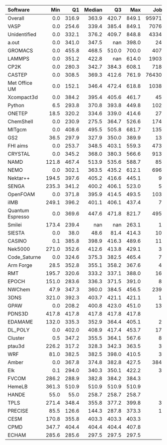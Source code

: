 | Software         |   Min |    Q1 |   Median |    Q3 |   Max |   Jobs |     Nodeh |   PercentUse |       kWh |   PercentEnergy |   Users |   Projects |
|:-----------------|------:|------:|---------:|------:|------:|-------:|----------:|-------------:|----------:|----------------:|--------:|-----------:|
| Overall          |   0.0 | 316.9 |    363.9 | 420.7 | 849.1 | 959719 | 3870642.2 |         98.5 | 1257378.9 |            97.9 |     603 |         89 |
| VASP             |   0.0 | 254.6 |    339.4 | 385.4 | 849.1 |  70769 |  928353.6 |         23.6 |  283541.0 |            22.1 |     105 |          6 |
| Unidentified     |   0.0 | 332.1 |    376.2 | 409.7 | 848.8 |  43348 |  549244.6 |         14.0 |  184885.2 |            14.4 |     202 |         65 |
| a.out            |   0.0 | 341.0 |    347.5 | nan   | 398.0 |    247 |  392341.9 |         10.0 |   99018.8 |             7.7 |       6 |          4 |
| GROMACS          |   0.0 | 455.8 |    468.5 | 510.0 | 700.0 |   4070 |  290206.9 |          7.4 |  134572.6 |            10.5 |      32 |          6 |
| LAMMPS           |   0.0 | 351.2 |    422.8 | nan   | 614.0 |  19037 |  286113.5 |          7.3 |   80437.0 |             6.3 |      45 |         11 |
| CP2K             |   0.0 | 280.3 |    342.7 | 384.3 | 608.1 |   7182 |  249860.8 |          6.4 |   76901.3 |             6.0 |      44 |          9 |
| CASTEP           |   0.0 | 308.5 |    369.3 | 412.6 | 761.9 | 764307 |  133044.9 |          3.4 |   45590.7 |             3.5 |      41 |          5 |
| Met Office UM    |   0.0 | 152.1 |    346.4 | 472.4 | 618.8 |  10382 |  129028.7 |          3.3 |   38135.6 |             3.0 |      34 |          2 |
| Xcompact3d       |   0.0 | 384.2 |    395.4 | 405.6 | 461.7 |    453 |  107242.9 |          2.7 |   40959.5 |             3.2 |      10 |          6 |
| Python           |   6.5 | 293.8 |    370.8 | 393.8 | 449.8 |   1028 |  106055.6 |          2.7 |   30920.9 |             2.4 |      16 |          9 |
| ONETEP           |  18.5 | 320.2 |    334.6 | 339.0 | 414.6 |    272 |   99105.3 |          2.5 |   32164.1 |             2.5 |       8 |          3 |
| ChemShell        |   0.0 | 230.9 |    275.5 | 364.7 | 526.6 |   1743 |   93881.6 |          2.4 |   27572.8 |             2.1 |      12 |          3 |
| MITgcm           |   0.0 | 408.6 |    495.5 | 505.8 | 681.7 |   1358 |   65473.5 |          1.7 |   30320.0 |             2.4 |      11 |          2 |
| GS2              |  36.5 | 297.9 |    327.9 | 350.0 | 389.9 |    135 |   63352.3 |          1.6 |   19494.8 |             1.5 |       2 |          1 |
| FHI aims         |   0.0 | 253.7 |    348.5 | 403.1 | 559.3 |   4738 |   48696.4 |          1.2 |   14785.2 |             1.2 |      20 |          4 |
| CRYSTAL          |   0.0 | 345.2 |    368.0 | 380.3 | 566.6 |   9138 |   42456.9 |          1.1 |   14571.7 |             1.1 |       6 |          2 |
| NAMD             | 121.8 | 467.4 |    513.9 | 535.6 | 588.7 |    854 |   33892.0 |          0.9 |   16652.2 |             1.3 |       8 |          6 |
| NEMO             |   0.0 | 302.1 |    363.5 | 435.2 | 612.1 |   6964 |   33474.9 |          0.9 |   11632.6 |             0.9 |      19 |          3 |
| Nektar++         | 194.5 | 397.6 |    405.2 | 416.6 | 445.1 |     91 |   29071.2 |          0.7 |   11857.6 |             0.9 |       7 |          4 |
| SENGA            | 235.3 | 341.2 |    400.2 | 406.1 | 523.0 |     53 |   25315.3 |          0.6 |    9941.6 |             0.8 |       6 |          2 |
| OpenFOAM         |   0.0 | 371.8 |    395.9 | 414.5 | 493.5 |   1035 |   24404.9 |          0.6 |    9487.0 |             0.7 |      20 |          9 |
| iIMB             | 249.1 | 396.2 |    401.1 | 406.1 | 437.4 |     73 |   23595.7 |          0.6 |    9493.4 |             0.7 |       2 |          1 |
| Quantum Espresso |   0.0 | 369.6 |    447.6 | 471.8 | 821.7 |   4951 |   20614.8 |          0.5 |    8142.1 |             0.6 |      15 |          4 |
| Smilei           | 173.4 | 239.4 |    nan   | nan   | 263.1 |     17 |   18432.3 |          0.5 |    1375.8 |             0.1 |       1 |          1 |
| SIESTA           |   0.0 |  38.0 |     48.6 |  81.4 | 414.3 |    103 |    9748.5 |          0.2 |     621.9 |             0.0 |       5 |          2 |
| CASINO           |   0.1 | 385.8 |    398.9 | 416.3 | 489.6 |    117 |    8293.1 |          0.2 |    3327.0 |             0.3 |       4 |          3 |
| Nek5000          | 271.0 | 352.6 |    412.6 | 413.8 | 429.1 |     39 |    8237.7 |          0.2 |    3175.8 |             0.2 |       1 |          1 |
| Code_Saturne     |   0.0 | 324.6 |    375.3 | 382.5 | 465.4 |     74 |    7331.7 |          0.2 |    2643.4 |             0.2 |       6 |          3 |
| Arm Forge        |  28.5 | 352.8 |    355.1 | 358.2 | 367.6 |     41 |    7071.9 |          0.2 |    2519.6 |             0.2 |       7 |          6 |
| RMT              | 195.7 | 320.6 |    333.2 | 337.1 | 388.0 |    167 |    5645.6 |          0.1 |    1840.9 |             0.1 |       3 |          1 |
| EPOCH            | 151.0 | 283.6 |    336.3 | 371.5 | 391.0 |     85 |    5539.8 |          0.1 |    1777.2 |             0.1 |       4 |          1 |
| NWChem           |  47.9 | 347.3 |    360.0 | 384.5 | 456.5 |   2398 |    5431.8 |          0.1 |    1917.9 |             0.1 |       9 |          6 |
| 3DNS             | 321.0 | 392.3 |    403.7 | 421.1 | 421.1 |     12 |    4886.2 |          0.1 |    1528.6 |             0.1 |       1 |          1 |
| GPAW             |   0.0 | 208.2 |    400.8 | 423.0 | 451.0 |    137 |    2850.1 |          0.1 |     916.8 |             0.1 |       2 |          1 |
| PDNS3D           | 417.8 | 417.8 |    417.8 | 417.8 | 417.8 |      1 |    2683.6 |          0.1 |    1121.2 |             0.1 |       1 |          1 |
| EDAMAME          | 132.0 | 335.3 |    352.9 | 364.4 | 405.1 |     23 |    2671.5 |          0.1 |     938.3 |             0.1 |       2 |          1 |
| DL_POLY          |   0.0 | 402.0 |    408.9 | 417.4 | 453.7 |    173 |    2269.1 |          0.1 |     918.2 |             0.1 |       1 |          1 |
| Cluster          |   0.5 | 347.2 |    355.5 | 364.1 | 567.6 |     85 |    1595.7 |          0.0 |     598.8 |             0.0 |       1 |          1 |
| ptau3d           | 226.2 | 317.2 |    328.3 | 342.3 | 363.5 |     32 |    1477.0 |          0.0 |     486.7 |             0.0 |       1 |          1 |
| WRF              |  81.0 | 382.5 |    382.5 | 398.0 | 410.5 |     36 |    1057.8 |          0.0 |     377.6 |             0.0 |       2 |          1 |
| Amber            |   0.0 | 367.8 |    374.8 | 382.8 | 427.5 |   3840 |     309.5 |          0.0 |     116.0 |             0.0 |       2 |          2 |
| Elk              |   0.1 | 294.0 |    340.3 | 350.1 | 422.2 |     31 |     100.4 |          0.0 |      32.8 |             0.0 |       1 |          1 |
| FVCOM            | 286.2 | 288.9 |    382.8 | 384.2 | 384.3 |      8 |      68.7 |          0.0 |      24.6 |             0.0 |       1 |          1 |
| HemeLB           | 361.3 | 510.9 |    510.9 | 510.9 | 510.9 |      7 |      56.7 |          0.0 |      27.9 |             0.0 |       1 |          1 |
| HANDE            |  55.0 |  55.0 |    258.7 | 258.7 | 258.7 |      2 |      25.7 |          0.0 |       4.2 |             0.0 |       1 |          1 |
| TPLS             | 271.4 | 348.4 |    355.8 | 377.2 | 399.8 |     37 |      23.7 |          0.0 |       8.5 |             0.0 |       2 |          1 |
| PRECISE          |  85.5 | 126.6 |    144.3 | 287.8 | 373.3 |     14 |       4.1 |          0.0 |       0.8 |             0.0 |       1 |          1 |
| CESM             | 170.8 | 355.8 |    403.3 | 403.3 | 403.3 |      7 |       1.5 |          0.0 |       0.6 |             0.0 |       1 |          1 |
| CPMD             | 347.7 | 404.4 |    404.4 | 404.4 | 407.8 |      3 |       0.3 |          0.0 |       0.1 |             0.0 |       2 |          1 |
| ECHAM            | 285.6 | 285.6 |    297.5 | 297.5 | 297.5 |      2 |       0.0 |          0.0 |       0.0 |             0.0 |       1 |          1 |